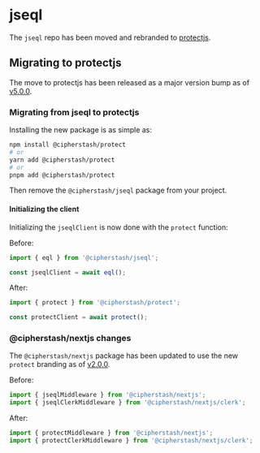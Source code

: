 # jseql

The `jseql` repo has been moved and rebranded to [protectjs](https://github.com/cipherstash/protectjs).

## Migrating to protectjs

The move to protectjs has been released as a major version bump as of [v5.0.0](https://github.com/cipherstash/protectjs/releases/tag/%40cipherstash%2Fprotect%405.0.0).

### Migrating from jseql to protectjs

Installing the new package is as simple as:

```bash
npm install @cipherstash/protect
# or
yarn add @cipherstash/protect
# or
pnpm add @cipherstash/protect
```

Then remove the `@cipherstash/jseql` package from your project. 

#### Initializing the client

Initializing the `jseqlClient` is now done with the `protect` function:

Before:

```ts
import { eql } from '@cipherstash/jseql';

const jseqlClient = await eql();
```

After:

```ts
import { protect } from '@cipherstash/protect';

const protectClient = await protect();
```

### @cipherstash/nextjs changes

The `@cipherstash/nextjs` package has been updated to use the new `protect` branding as of [v2.0.0](https://github.com/cipherstash/protectjs/releases/tag/%40cipherstash%2Fnextjs%402.0.0).

Before:

```ts
import { jseqlMiddleware } from '@cipherstash/nextjs'; 
import { jseqlClerkMiddleware } from '@cipherstash/nextjs/clerk';
```

After:

```ts
import { protectMiddleware } from '@cipherstash/nextjs';
import { protectClerkMiddleware } from '@cipherstash/nextjs/clerk';
```